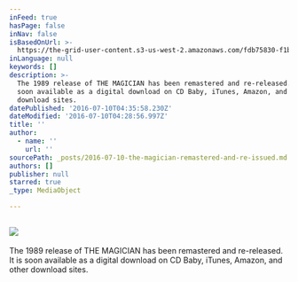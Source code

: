 ```yaml
---
inFeed: true
hasPage: false
inNav: false
isBasedOnUrl: >-
  https://the-grid-user-content.s3-us-west-2.amazonaws.com/fdb75830-f1b5-4ba9-bc54-076ea979eed6.jpg
inLanguage: null
keywords: []
description: >-
  The 1989 release of THE MAGICIAN has been remastered and re-released. It is
  soon available as a digital download on CD Baby, iTunes, Amazon, and other
  download sites. 
datePublished: '2016-07-10T04:35:58.230Z'
dateModified: '2016-07-10T04:28:56.997Z'
title: ''
author:
  - name: ''
    url: ''
sourcePath: _posts/2016-07-10-the-magician-remastered-and-re-issued.md
authors: []
publisher: null
starred: true
_type: MediaObject

---
```

## ![](https://the-grid-user-content.s3-us-west-2.amazonaws.com/574a43f2-cfb1-4200-9eca-b7763bb71d9c.jpg)

The 1989 release of THE MAGICIAN has been remastered and re-released. It is soon available as a digital download on CD Baby, iTunes, Amazon, and other download sites.